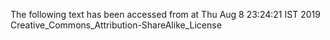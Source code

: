 The following text has been accessed from at Thu Aug 8 23:24:21 IST 2019
Creative_Commons_Attribution-ShareAlike_License
